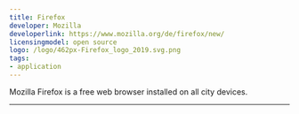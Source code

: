 ```yaml
---
title: Firefox
developer: Mozilla
developerlink: https://www.mozilla.org/de/firefox/new/
licensingmodel: open source
logo: /logo/462px-Firefox_logo_2019.svg.png
tags:
- application
---
```

Mozilla Firefox is a free web browser installed on all city devices.

---
